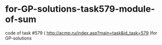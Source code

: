 # for-GP-solutions-task579-module-of-sum
code of task #579 ( http://acmp.ru/index.asp?main=task&id_task=579 )for GP-solutions
